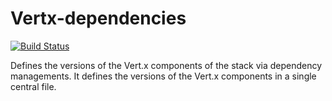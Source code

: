 # Vertx-dependencies

[![Build Status](https://vertx.ci.cloudbees.com/buildStatus/icon?job=vert.x3-dependencies)](https://vertx.ci.cloudbees.com/job/vert.x3-dependencies)

Defines the versions of the Vert.x components of the stack via dependency managements. It defines the versions of the
Vert.x components in a single central file.

